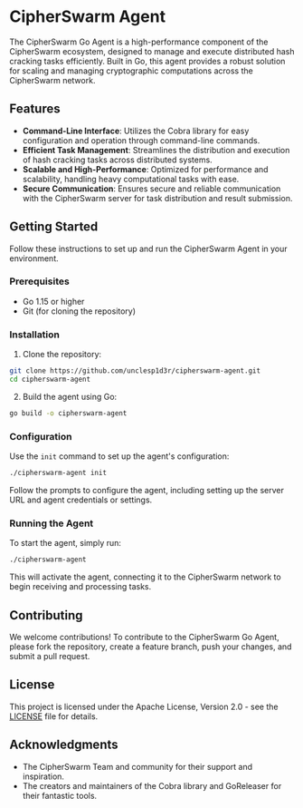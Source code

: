 # CipherSwarm Agent

The CipherSwarm Go Agent is a high-performance component of the CipherSwarm ecosystem, designed to manage and execute distributed hash cracking tasks efficiently. Built in Go, this agent provides a robust solution for scaling and managing cryptographic computations across the CipherSwarm network.

## Features

- **Command-Line Interface**: Utilizes the Cobra library for easy configuration and operation through command-line commands.
- **Efficient Task Management**: Streamlines the distribution and execution of hash cracking tasks across distributed systems.
- **Scalable and High-Performance**: Optimized for performance and scalability, handling heavy computational tasks with ease.
- **Secure Communication**: Ensures secure and reliable communication with the CipherSwarm server for task distribution and result submission.

## Getting Started

Follow these instructions to set up and run the CipherSwarm Agent in your environment.

### Prerequisites

- Go 1.15 or higher
- Git (for cloning the repository)

### Installation

1. Clone the repository:

```bash
git clone https://github.com/unclesp1d3r/cipherswarm-agent.git
cd cipherswarm-agent
```

2. Build the agent using Go:

```bash
go build -o cipherswarm-agent
```

### Configuration

Use the `init` command to set up the agent's configuration:

```bash
./cipherswarm-agent init
```

Follow the prompts to configure the agent, including setting up the server URL and agent credentials or settings.

### Running the Agent

To start the agent, simply run:

```bash
./cipherswarm-agent
```

This will activate the agent, connecting it to the CipherSwarm network to begin receiving and processing tasks.

## Contributing

We welcome contributions! To contribute to the CipherSwarm Go Agent, please fork the repository, create a feature branch, push your changes, and submit a pull request.

## License

This project is licensed under the Apache License, Version 2.0 - see the [LICENSE](LICENSE) file for details.

## Acknowledgments

- The CipherSwarm Team and community for their support and inspiration.
- The creators and maintainers of the Cobra library and GoReleaser for their fantastic tools.
